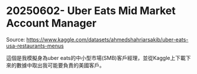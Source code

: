 # 20250602- Uber Eats Mid Market Account Manager

Source: 
https://www.kaggle.com/datasets/ahmedshahriarsakib/uber-eats-usa-restaurants-menus


這個是我模擬身為uber eats的中小型市場(SMB)客戶經理，並從Kaggle上下載下來的數據中取出我可能要負責的美國客戶。
